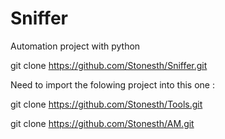 # Sniffer

Automation project with python

git clone https://github.com/Stonesth/Sniffer.git

Need to import the folowing project into this one :

git clone https://github.com/Stonesth/Tools.git

git clone https://github.com/Stonesth/AM.git


